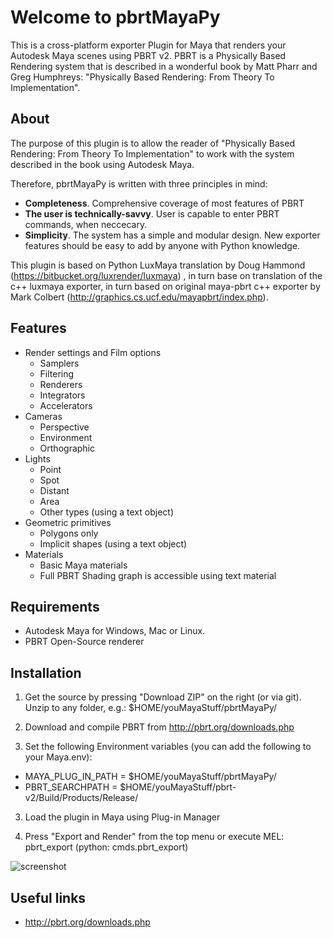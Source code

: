 Welcome to pbrtMayaPy
=============

This is a cross-platform exporter Plugin for Maya that renders your Autodesk Maya scenes using PBRT v2. PBRT is a Physically Based Rendering system that is described in a wonderful book by Matt Pharr and Greg Humphreys: "Physically Based Rendering: From Theory To Implementation".

About
------------

The purpose of this plugin is to allow the reader of "Physically Based Rendering: From Theory To Implementation" to work with the system described in the book using Autodesk Maya.

Therefore, pbrtMayaPy is written with three principles in mind:
* **Completeness**. Comprehensive coverage of most features of PBRT
* **The user is technically-savvy**. User is capable to enter PBRT commands, when neccecary.
* **Simplicity**. The system has a simple and modular design. New exporter features should be easy to add by anyone with Python knowledge.

This plugin is based on Python LuxMaya translation by Doug Hammond (https://bitbucket.org/luxrender/luxmaya) , in turn base on translation of the c++ luxmaya exporter, 
in turn based on original maya-pbrt c++ exporter by Mark Colbert (http://graphics.cs.ucf.edu/mayapbrt/index.php).

Features
------------
* Render settings and Film options
  * Samplers
  * Filtering
  * Renderers
  * Integrators
  * Accelerators
* Cameras
  * Perspective
  * Environment
  * Orthographic
* Lights
  * Point
  * Spot
  * Distant
  * Area
  * Other types (using a text object)
* Geometric primitives
  * Polygons only
  * Implicit shapes (using a text object)
* Materials
  * Basic Maya materials
  * Full PBRT Shading graph is accessible using text material


Requirements
------------
* Autodesk Maya for Windows, Mac or Linux.
* PBRT Open-Source renderer

Installation
-------------

1. Get the source by pressing "Download ZIP" on the right (or via git). Unzip to any folder, e.g.: $HOME/youMayaStuff/pbrtMayaPy/ 

2. Download and compile PBRT from http://pbrt.org/downloads.php

3. Set the following Environment variables (you can add the following to your Maya.env):
* MAYA_PLUG_IN_PATH = $HOME/youMayaStuff/pbrtMayaPy/
* PBRT_SEARCHPATH = $HOME/youMayaStuff/pbrt-v2/Build/Products/Release/

3. Load the plugin in Maya using Plug-in Manager

3. Press "Export and Render" from the top menu or execute MEL: pbrt_export (python: cmds.pbrt_export)

![screenshot](https://raw.github.com/Volodymyrk/Volodymyrk.github.io/master/pbrtMayaPy.png)




Useful links
-------------

* http://pbrt.org/downloads.php
